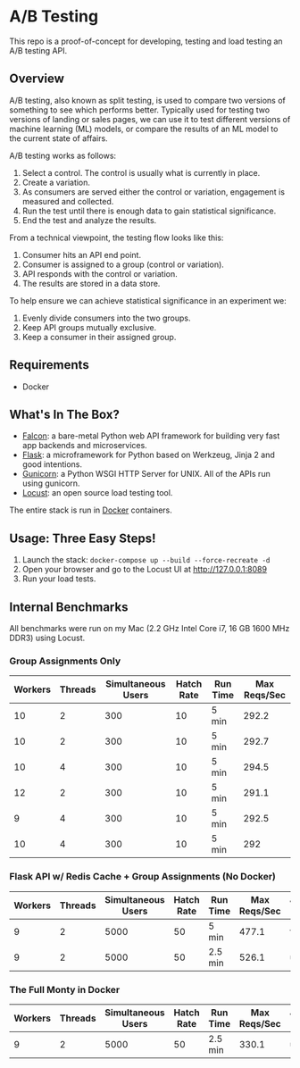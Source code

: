 # A/B Testing

This repo is a proof-of-concept for developing, testing and load testing an A/B testing API.

## Overview

A/B testing, also known as split testing, is used to compare two versions of something to see which performs better. Typically used for testing two versions of landing or sales pages, we can use it to test different versions of machine learning (ML) models, or compare the results of an ML model to the current state of affairs.

A/B testing works as follows:

1. Select a control. The control is usually what is currently in place.
2. Create a variation.
3. As consumers are served either the control or variation, engagement is measured and collected.
4. Run the test until there is enough data to gain statistical significance.
5. End the test and analyze the results.

From a technical viewpoint, the testing flow looks like this:

1. Consumer hits an API end point.
2. Consumer is assigned to a group (control or variation).
3. API responds with the control or variation.
4. The results are stored in a data store.

To help ensure we can achieve statistical significance in an experiment we:

1. Evenly divide consumers into the two groups.
2. Keep API groups mutually exclusive.
3. Keep a consumer in their assigned group.

## Requirements

* Docker

## What's In The Box?

* [Falcon](https://falconframework.org/#): a bare-metal Python web API framework for building very fast app backends and microservices.
* [Flask](http://flask.pocoo.org/): a microframework for Python based on Werkzeug, Jinja 2 and good intentions.
* [Gunicorn](https://gunicorn.org/): a Python WSGI HTTP Server for UNIX. All of the APIs run using gunicorn.
* [Locust](https://locust.io/): an open source load testing tool.

The entire stack is run in [Docker](https://www.docker.com/) containers.

## Usage: Three Easy Steps!

1. Launch the stack: `docker-compose up --build --force-recreate -d`
2. Open your browser and go to the Locust UI at http://127.0.0.1:8089
3. Run your load tests.

## Internal Benchmarks

All benchmarks were run on my Mac (2.2 GHz Intel Core i7, 16 GB 1600 MHz DDR3) using Locust.

### Group Assignments Only

|Workers|Threads|Simultaneous Users|Hatch Rate|Run Time|Max Reqs/Sec|
|-------|-------|------------------|----------|--------|------------|
|10     |2      |300               |10        |5 min   |292.2       |
|10     |2      |300               |10        |5 min   |292.7       |
|10     |4      |300               |10        |5 min   |294.5       |
|12     |2      |300               |10        |5 min   |291.1       |
|9      |4      |300               |10        |5 min   |292.5       |
|10     |4      |300               |10        |5 min   |292         |


### Flask API w/ Redis Cache + Group Assignments (No Docker)

|Workers|Threads|Simultaneous Users|Hatch Rate|Run Time|Max Reqs/Sec|JSON Lib|
|-------|-------|------------------|----------|--------|------------|--------|
|9      |2      |5000              |50        |5 min   |477.1       |flask   |
|9      |2      |5000              |50        |2.5 min |526.1       |ujson   |

### The Full Monty in Docker

|Workers|Threads|Simultaneous Users|Hatch Rate|Run Time|Max Reqs/Sec|JSON Lib|
|-------|-------|------------------|----------|--------|------------|--------|
|9      |2      |5000              |50        |2.5 min |330.1       |ujson   |

